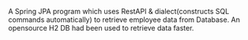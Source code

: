 A Spring JPA program which uses RestAPI & dialect(constructs SQL commands automatically) to retrieve employee data from Database. 
An opensource H2 DB had been used to retrieve data faster.
